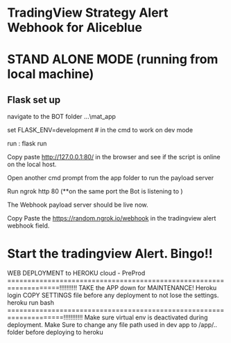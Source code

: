 TradingView Strategy Alert Webhook for Aliceblue
============================================================
STAND ALONE MODE (running from local machine)
============================================================
## Flask set up

navigate to the BOT folder
...\mat_app

set FLASK_ENV=development # in the cmd to work on dev mode

run : flask run 

Copy paste http://127.0.0.1:80/ in the browser and see if the script is online on the local host.

Open another cmd prompt from the app folder to run the payload server

Run ngrok http 80  (**on the same port the Bot is listening to )

The Webhook payload server should be live now.

Copy Paste the https://random.ngrok.io/webhook in the tradingview alert webhook field.

Start the tradingview Alert. Bingo!!
===================================================================
WEB DEPLOYMENT to HEROKU cloud - PreProd
===================================================================!!!!!!!!!!
TAKE the APP down for MAINTENANCE!
Heroku login
COPY SETTINGS file before any deployment to not lose the settings.
heroku run bash
====================================================================!!!!!!!!!!! 
Make sure virtual env is deactivated during deployment.
Make Sure to change any file path used in dev app to /app/.. folder before deploying to heroku






